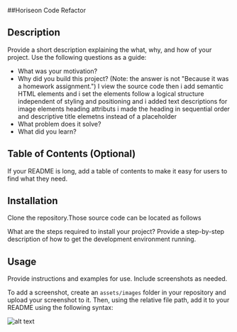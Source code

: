 ##Horiseon Code Refactor

## Description

Provide a short description explaining the what, why, and how of your project. Use the following questions as a guide:

- What was your motivation?
- Why did you build this project? (Note: the answer is not "Because it was a homework assignment.")
I view the source code then i add semantic HTML elements and i set the elements follow a logical structure independent of styling and positioning and i added text descriptions for image elements 
heading attributs i made the heading in sequential order and descriptive title elemetns instead of a placeholder
- What problem does it solve?
- What did you learn?

## Table of Contents (Optional)

If your README is long, add a table of contents to make it easy for users to find what they need.

## Installation
Clone the repository.Those source code can be located as follows


What are the steps required to install your project? Provide a step-by-step description of how to get the development environment running.

## Usage

Provide instructions and examples for use. Include screenshots as needed.

To add a screenshot, create an `assets/images` folder in your repository and upload your screenshot to it. Then, using the relative file path, add it to your README using the following syntax:

![alt text](assets/images/Horiseon.png)


